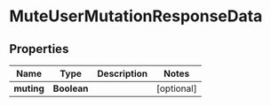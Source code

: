 

# MuteUserMutationResponseData


## Properties

| Name | Type | Description | Notes |
|------------ | ------------- | ------------- | -------------|
|**muting** | **Boolean** |  |  [optional] |



